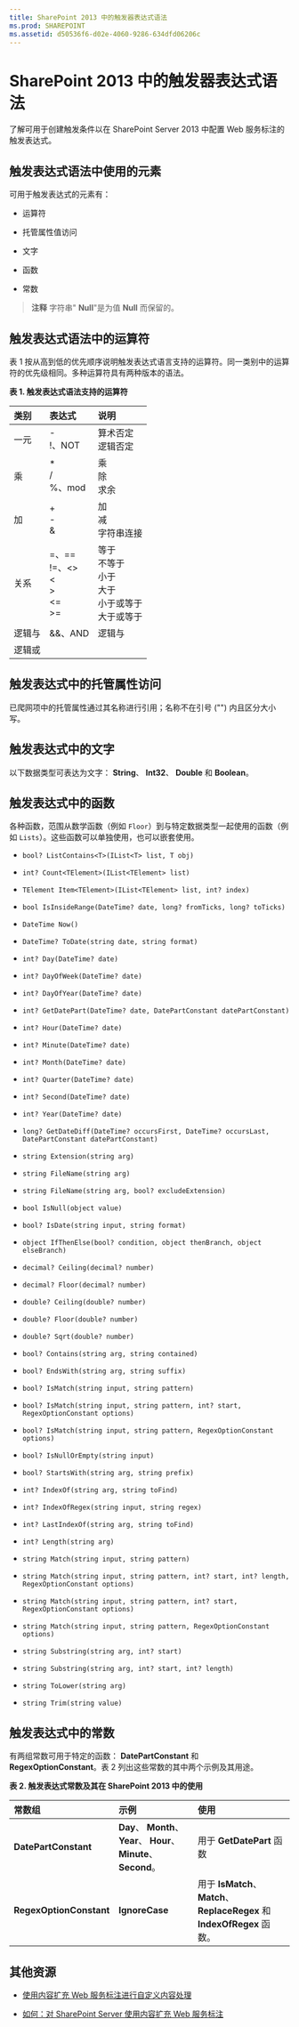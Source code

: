 ```yaml
---
title: SharePoint 2013 中的触发器表达式语法
ms.prod: SHAREPOINT
ms.assetid: d50536f6-d02e-4060-9286-634dfd06206c
---
```



# SharePoint 2013 中的触发器表达式语法
了解可用于创建触发条件以在 SharePoint Server 2013 中配置 Web 服务标注的触发表达式。 
## 触发表达式语法中使用的元素
<a name="SP15triggerex_elements"> </a>

可用于触发表达式的元素有：
  
    
    

- 运算符
    
  
- 托管属性值访问
    
  
- 文字
    
  
- 函数
    
  
- 常数
    
  

> **注释**
> 字符串" **Null**"是为值 **Null** 而保留的。
  
    
    


## 触发表达式语法中的运算符
<a name="SP15triggerex_operators"> </a>

表 1 按从高到低的优先顺序说明触发表达式语言支持的运算符。同一类别中的运算符的优先级相同。多种运算符具有两种版本的语法。
  
    
    

**表 1. 触发表达式语法支持的运算符**


|**类别**|**表达式**|**说明**|
|:-----|:-----|:-----|
|一元  <br/> |-  <br/> !、NOT  <br/> |算术否定  <br/> 逻辑否定  <br/> |
|乘  <br/> |*  <br/> /  <br/> %、mod  <br/> |乘  <br/> 除  <br/> 求余  <br/> |
|加  <br/> |+  <br/> -  <br/> &amp;  <br/> |加  <br/> 减  <br/> 字符串连接  <br/> |
|关系  <br/> |=、==  <br/> !=、<>  <br/> <  <br/> >  <br/> <=  <br/> >=  <br/> |等于  <br/> 不等于  <br/> 小于  <br/> 大于  <br/> 小于或等于  <br/> 大于或等于  <br/> |
|逻辑与  <br/> |&amp;&amp;、AND  <br/> |逻辑与  <br/> |
|逻辑或  <br/> |||、OR  <br/> |逻辑或  <br/> |
   

## 触发表达式中的托管属性访问
<a name="SP15triggerex_managed"> </a>

已爬网项中的托管属性通过其名称进行引用；名称不在引号 ("") 内且区分大小写。
  
    
    

## 触发表达式中的文字
<a name="SP15triggerex_literals"> </a>

以下数据类型可表达为文字： **String**、 **Int32**、 **Double** 和 **Boolean**。
  
    
    

## 触发表达式中的函数
<a name="SP15triggerex_functions"> </a>

各种函数，范围从数学函数（例如  `Floor`）到与特定数据类型一起使用的函数（例如  `Lists`）。这些函数可以单独使用，也可以嵌套使用。
  
    
    

-  `bool? ListContains<T>(IList<T> list, T obj)`
    
  
-  `int? Count<TElement>(IList<TElement> list)`
    
  
-  `TElement Item<TElement>(IList<TElement> list, int? index)`
    
  
-  `bool IsInsideRange(DateTime? date, long? fromTicks, long? toTicks)`
    
  
-  `DateTime Now()`
    
  
-  `DateTime? ToDate(string date, string format)`
    
  
-  `int? Day(DateTime? date)`
    
  
-  `int? DayOfWeek(DateTime? date)`
    
  
-  `int? DayOfYear(DateTime? date)`
    
  
-  `int? GetDatePart(DateTime? date, DatePartConstant datePartConstant)`
    
  
-  `int? Hour(DateTime? date)`
    
  
-  `int? Minute(DateTime? date)`
    
  
-  `int? Month(DateTime? date)`
    
  
-  `int? Quarter(DateTime? date)`
    
  
-  `int? Second(DateTime? date)`
    
  
-  `int? Year(DateTime? date)`
    
  
-  `long? GetDateDiff(DateTime? occursFirst, DateTime? occursLast, DatePartConstant datePartConstant)`
    
  
-  `string Extension(string arg)`
    
  
-  `string FileName(string arg)`
    
  
-  `string FileName(string arg, bool? excludeExtension)`
    
  
-  `bool IsNull(object value)`
    
  
-  `bool? IsDate(string input, string format)`
    
  
-  `object IfThenElse(bool? condition, object thenBranch, object elseBranch)`
    
  
-  `decimal? Ceiling(decimal? number)`
    
  
-  `decimal? Floor(decimal? number)`
    
  
-  `double? Ceiling(double? number)`
    
  
-  `double? Floor(double? number)`
    
  
-  `double? Sqrt(double? number)`
    
  
-  `bool? Contains(string arg, string contained)`
    
  
-  `bool? EndsWith(string arg, string suffix)`
    
  
-  `bool? IsMatch(string input, string pattern)`
    
  
-  `bool? IsMatch(string input, string pattern, int? start, RegexOptionConstant options)`
    
  
-  `bool? IsMatch(string input, string pattern, RegexOptionConstant options)`
    
  
-  `bool? IsNullOrEmpty(string input)`
    
  
-  `bool? StartsWith(string arg, string prefix)`
    
  
-  `int? IndexOf(string arg, string toFind)`
    
  
-  `int? IndexOfRegex(string input, string regex)`
    
  
-  `int? LastIndexOf(string arg, string toFind)`
    
  
-  `int? Length(string arg)`
    
  
-  `string Match(string input, string pattern)`
    
  
-  `string Match(string input, string pattern, int? start, int? length, RegexOptionConstant options)`
    
  
-  `string Match(string input, string pattern, int? start, RegexOptionConstant options)`
    
  
-  `string Match(string input, string pattern, RegexOptionConstant options)`
    
  
-  `string Substring(string arg, int? start)`
    
  
-  `string Substring(string arg, int? start, int? length)`
    
  
-  `string ToLower(string arg)`
    
  
-  `string Trim(string value)`
    
  

## 触发表达式中的常数
<a name="SP15triggerex_constants"> </a>

有两组常数可用于特定的函数： **DatePartConstant** 和 **RegexOptionConstant**。表 2 列出这些常数的其中两个示例及其用途。
  
    
    

**表 2. 触发表达式常数及其在 SharePoint 2013 中的使用**


|**常数组**|**示例**|**使用**|
|:-----|:-----|:-----|
|**DatePartConstant** <br/> |**Day**、 **Month**、 **Year**、 **Hour**、 **Minute**、 **Second**。  <br/> |用于 **GetDatePart** 函数 <br/> |
|**RegexOptionConstant** <br/> |**IgnoreCase** <br/> |用于 **IsMatch**、 **Match**、 **ReplaceRegex** 和 **IndexOfRegex** 函数。 <br/> |
   

## 其他资源
<a name="SP15triggerex_addresources"> </a>


-  [使用内容扩充 Web 服务标注进行自定义内容处理](custom-content-processing-with-the-content-enrichment-web-service-callout.md)
    
  
-  [如何：对 SharePoint Server 使用内容扩充 Web 服务标注](how-to-use-the-content-enrichment-web-service-callout-for-sharepoint-server.md)
    
  

  
    
    


